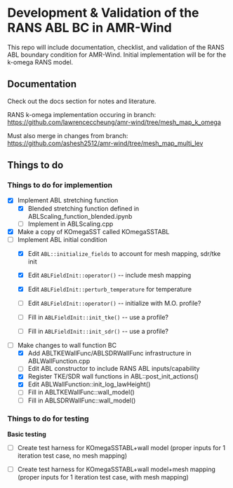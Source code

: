 # Development & Validation of the RANS ABL BC in AMR-Wind

This repo will include documentation, checklist, and validation of the
RANS ABL boundary condition for AMR-Wind.  Initial implementation will
be for the k-omega RANS model.

## Documentation

Check out the docs section for notes and literature.

RANS k-omega implementation occuring in branch:
https://github.com/lawrenceccheung/amr-wind/tree/mesh_map_k_omega

Must also merge in changes from branch:  
https://github.com/ashesh2512/amr-wind/tree/mesh_map_multi_lev

## Things to do

### Things to do for implemention
- [x] Implement ABL stretching function
  - [x] Blended stretching function defined in ABLScaling_function_blended.ipynb
  - [ ] Implement in ABLScaling.cpp 
- [x] Make a copy of KOmegaSST called KOmegaSSTABL
- [ ] Implement ABL initial condition
  - [x] Edit `ABL::initialize_fields` to account for mesh mapping, sdr/tke init
  - [x] Edit `ABLFieldInit::operator()` -- include mesh mapping
  - [x] Edit `ABLFieldInit::perturb_temperature` for temperature
  - [ ] Edit `ABLFieldInit::operator()` -- initialize with M.O. profile?
  - [ ] Fill in `ABLFieldInit::init_tke()` -- use a profile?
  - [ ] Fill in `ABLFieldInit::init_sdr()` -- use a profile?
  
  
- [ ] Make changes to wall function BC
  - [x] Add ABLTKEWallFunc/ABLSDRWallFunc infrastructure in ABLWallFunction.cpp
  - [ ] Edit ABL constructor to include RANS ABL inputs/capability
  - [x] Register TKE/SDR wall functions in ABL::post_init_actions()
  - [x] Edit ABLWallFunction::init_log_lawHeight()
  - [ ] Fill in ABLTKEWallFunc::wall_model()
  - [ ] Fill in ABLSDRWallFunc::wall_model()

### Things to do for testing  
**Basic testing**

- [ ] Create test harness for KOmegaSSTABL+wall model (proper inputs
  for 1 iteration test case, no mesh mapping)

- [ ] Create test harness for KOmegaSSTABL+wall model+mesh mapping
  (proper inputs for 1 iteration test case, with mesh mapping)

